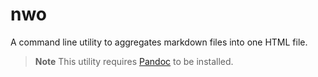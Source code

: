 # nwo

A command line utility to aggregates markdown files into one HTML file.

> **Note**
> This utility requires [Pandoc](http://pandoc.org/) to be installed.
